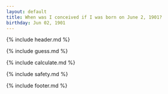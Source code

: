 ```yaml
---
layout: default
title: When was I conceived if I was born on June 2, 1901?
birthday: Jun 02, 1901
---
```


{% include header.md %}

{% include guess.md %}

{% include calculate.md %}

{% include safety.md %}

{% include footer.md %}



